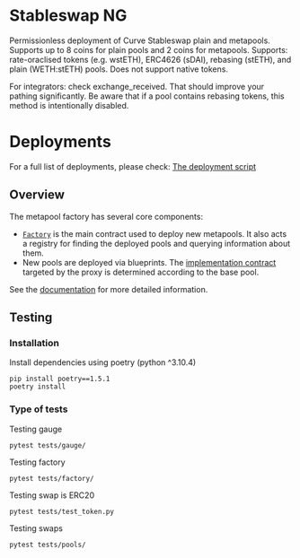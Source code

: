 # Stableswap NG

Permissionless deployment of Curve Stableswap plain and metapools. Supports up to 8 coins for plain pools and 2 coins for metapools. Supports: rate-oraclised tokens (e.g. wstETH), ERC4626 (sDAI), rebasing (stETH), and plain (WETH:stETH) pools. Does not support native tokens.

For integrators: check exchange_received. That should improve your pathing significantly. Be aware that if a pool contains rebasing tokens, this method is intentionally disabled.

# Deployments

For a full list of deployments, please check: [The deployment script](scripts/deploy_infra.py)

## Overview

The metapool factory has several core components:

- [`Factory`](contracts/main/CurveStableSwapFactoryNG.vy) is the main contract used to deploy new metapools. It also acts a registry for finding the deployed pools and querying information about them.
- New pools are deployed via blueprints. The [implementation contract](contracts/main/CurveStableSwapNG.vy) targeted by the proxy is determined according to the base pool.

See the [documentation](https://docs.curve.fi) for more detailed information.

## Testing

### Installation

Install dependencies using poetry (python ^3.10.4)

```shell
pip install poetry==1.5.1
poetry install
```

### Type of tests

Testing gauge

```shell
pytest tests/gauge/
```

Testing factory

```shell
pytest tests/factory/
```

Testing swap is ERC20

```shell
pytest tests/test_token.py
```

Testing swaps

```shell
pytest tests/pools/
```
